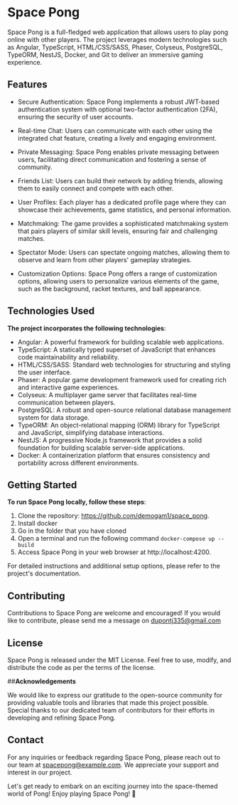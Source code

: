 # Space Pong

Space Pong is a full-fledged web application that allows users to play pong online with other players. The project leverages modern technologies such as Angular, TypeScript, HTML/CSS/SASS, Phaser, Colyseus, PostgreSQL, TypeORM, NestJS, Docker, and Git to deliver an immersive gaming experience.

## **Features**

* Secure Authentication: Space Pong implements a robust JWT-based authentication system with optional two-factor authentication (2FA), ensuring the security of user accounts.

* Real-time Chat: Users can communicate with each other using the integrated chat feature, creating a lively and engaging environment.

* Private Messaging: Space Pong enables private messaging between users, facilitating direct communication and fostering a sense of community.

* Friends List: Users can build their network by adding friends, allowing them to easily connect and compete with each other.

* User Profiles: Each player has a dedicated profile page where they can showcase their achievements, game statistics, and personal information.

* Matchmaking: The game provides a sophisticated matchmaking system that pairs players of similar skill levels, ensuring fair and challenging matches.

* Spectator Mode: Users can spectate ongoing matches, allowing them to observe and learn from other players' gameplay strategies.

* Customization Options: Space Pong offers a range of customization options, allowing users to personalize various elements of the game, such as the background, racket textures, and ball appearance.

## **Technologies Used**

**The project incorporates the following technologies**:

* Angular: A powerful framework for building scalable web applications.
* TypeScript: A statically typed superset of JavaScript that enhances code maintainability and reliability.
* HTML/CSS/SASS: Standard web technologies for structuring and styling the user interface.
* Phaser: A popular game development framework used for creating rich and interactive game experiences.
* Colyseus: A multiplayer game server that facilitates real-time communication between players.
* PostgreSQL: A robust and open-source relational database management system for data storage.
* TypeORM: An object-relational mapping (ORM) library for TypeScript and JavaScript, simplifying database interactions.
* NestJS: A progressive Node.js framework that provides a solid foundation for building scalable server-side applications.
* Docker: A containerization platform that ensures consistency and portability across different environments.

## **Getting Started**

**To run Space Pong locally, follow these steps**:

1. Clone the repository: https://github.com/demogam1/space_pong.
2. Install docker
3. Go in the folder that you have cloned
4. Open a terminal and run the following command ```docker-compose up --build```
6. Access Space Pong in your web browser at http://localhost:4200.

For detailed instructions and additional setup options, please refer to the project's documentation.

## **Contributing**
Contributions to Space Pong are welcome and encouraged! If you would like to contribute, please send me a message on dupontj335@gmail.com

## **License**
Space Pong is released under the MIT License. Feel free to use, modify, and distribute the code as per the terms of the license.

##**Acknowledgements**

We would like to express our gratitude to the open-source community for providing valuable tools and libraries that made this project possible.
Special thanks to our dedicated team of contributors for their efforts in developing and refining Space Pong.

## **Contact**

For any inquiries or feedback regarding Space Pong, please reach out to our team at spacepong@example.com. We appreciate your support and interest in our project.

Let's get ready to embark on an exciting journey into the space-themed world of Pong! Enjoy playing Space Pong! 🚀
